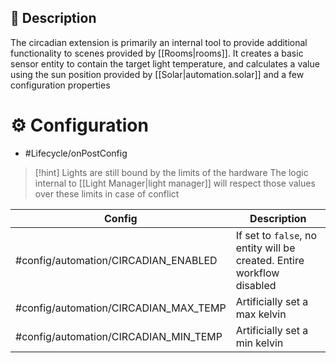 ## 📝 Description

The circadian extension is primarily an internal tool to provide additional functionality to scenes provided by [[Rooms|rooms]]. It creates a basic sensor entity to contain the target light temperature, and calculates a value using the sun position provided by [[Solar|automation.solar]] and a few configuration properties

# ⚙️ Configuration
- #Lifecycle/onPostConfig

> [!hint] Lights are still bound by the limits of the hardware
> The logic internal to [[Light Manager|light manager]] will respect those values over these limits in case of conflict

| Config                                | Description                                                            |
| ------------------------------------- | ---------------------------------------------------------------------- |
| #config/automation/CIRCADIAN_ENABLED  | If set to `false`, no entity will be created. Entire workflow disabled |
| #config/automation/CIRCADIAN_MAX_TEMP | Artificially set a max kelvin                                          |
| #config/automation/CIRCADIAN_MIN_TEMP | Artificially set a min kelvin                                          |
